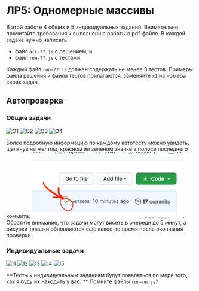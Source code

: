 # ЛР5: Одномерные массивы

В этой работе 4 общих и 5 индивидуальных заданий. Внимательно прочитайте требования к выполнению работы в pdf-файле. В каждой задаче нужно написать:

* файл `arr-??.js` с решением, и
* файл `run-??.js` c тестами. 
  
Каждый файл `run-??.js` должен содержать не менее 3 тестов. Примеры файла решения и файла тестов прилагаются. заменяйте `x1` на номера своих задач. 


## Автопроверка

### Общие задачи
![O1](../../workflows/O1/badge.svg)
![O2](../../workflows/O2/badge.svg)
![O3](../../workflows/O3/badge.svg)
![O4](../../workflows/O4/badge.svg)

Более подробную информацию по каждому автотесту можно увидеть, щелкнув на желтом, красном ил зеленом значке в полосе последнего коммита:
![Значок](./.github/status_check.png 'Щелчок открывает подробности'). Обратите внимание, что задачи могут висеть в очереди до 5 минут,
а рисунки-плашки обновляются еще какое-то время после окончания проверки.

### Индивидуальные задачи
![I1](../../workflows/I1/badge.svg)
![I2](../../workflows/I2/badge.svg)
![I3](../../workflows/I3/badge.svg)
![I4](../../workflows/I4/badge.svg)
![I5](../../workflows/I5/badge.svg)

**Тесты к индивидуальным заданиям будут появляться по мере того, как я буду их находить у вас. ** Помните файлы `run-nn.js`?